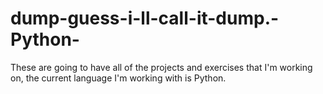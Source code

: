 # dump-guess-i-ll-call-it-dump.-Python-
These are going to have all of the projects and exercises that I'm working on, the current language I'm working with is Python.
